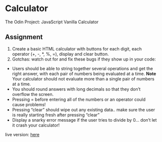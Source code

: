 # Calculator

The Odin Project: JavaScript Vanilla Calculator

## Assignment
1. Create a basic HTML calculator with buttons for each digit, each operator (+, -, *, %, =), display and clear button.
2. Gotchas: watch out for and fix these bugs if they show up in your code:
- Users should be able to string together several operations and get the right answer, with each pair of numbers being evaluated at a time. **Note** Your calculator should not evaluate more than a single pair of numbers at a time.
- You should round answers with long decimals so that they don’t overflow the screen.
- Pressing = before entering all of the numbers or an operator could cause problems!
- Pressing “clear” should wipe out any existing data.. make sure the user is really starting fresh after pressing “clear”
- Display a snarky error message if the user tries to divide by 0… don’t let it crash your calculator!

live version: [here](https://laulujan.github.io/calculator/)
